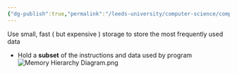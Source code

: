 ```yaml
---
{"dg-publish":true,"permalink":"/leeds-university/computer-science/compulsory-modules/computer-architecture/section-10-cache-memory/definitions/memory-hierarchy/","tags":["Definition"]}
---
```



Use small, fast ( but expensive ) storage to store the most frequently used data
- Hold a **subset** of the instructions and data used by program
![Memory Hierarchy Diagram.png](/img/user/Leeds%20University/Computer%20Science/Compulsory%20Modules/Computer%20Architecture/Section%2010%20-%20Cache%20Memory/Images/Memory%20Hierarchy%20Diagram.png)
